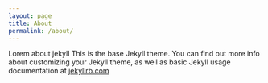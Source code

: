 ```yaml
---
layout: page
title: About
permalink: /about/
---
```


Lorem about jekyll
This is the base Jekyll theme. You can find out more info about customizing your Jekyll theme, as well as basic Jekyll usage documentation at [jekyllrb.com](https://jekyllrb.com/)
